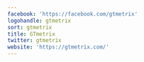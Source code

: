 ```yaml
---
facebook: 'https://facebook.com/gtmetrix'
logohandle: gtmetrix
sort: gtmetrix
title: GTmetrix
twitter: gtmetrix
website: 'https://gtmetrix.com/'
---
```


